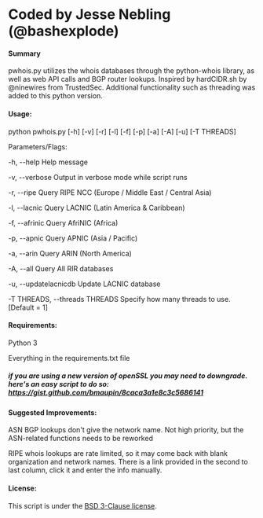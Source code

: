 # Coded by Jesse Nebling (@bashexplode)

#### Summary

pwhois.py utilizes the whois databases through the python-whois library, as well as web API calls and BGP router lookups. Inspired by hardCIDR.sh by @ninewires from TrustedSec. Additional functionality such as threading was added to this python version.


#### Usage:

python pwhois.py [-h] [-v] [-r] [-l] [-f] [-p] [-a] [-A] [-u] [-T THREADS]

Parameters/Flags:

  -h, --help            			Help message
  
  -v, --verbose         			Output in verbose mode while script runs

  -r, --ripe            			Query RIPE NCC (Europe / Middle East / Central Asia)
  
  -l, --lacnic          			Query LACNIC (Latin America & Caribbean)
  
  -f, --afrinic         			Query AfriNIC (Africa)
  
  -p, --apnic           			Query APNIC (Asia / Pacific)
  
  -a, --arin            			Query ARIN (North America)
  
  -A, --all             			Query All RIR databases
  
  -u, --updatelacnicdb  			Update LACNIC database
  
  -T THREADS, --threads THREADS		Specify how many threads to use. [Default = 1]


#### Requirements:

Python 3

Everything in the requirements.txt file

##### if you are using a new version of openSSL you may need to downgrade. here's an easy script to do so: https://gist.github.com/bmaupin/8caca3a1e8c3c5686141


#### Suggested Improvements:

ASN BGP lookups don't give the network name. Not high priority, but the ASN-related functions needs to be reworked

RIPE whois lookups are rate limited, so it may come back with blank organization and network names. There is a link provided in the second to last column, click it and enter the info manually. 

#### License:
This script is under the [BSD 3-Clause license](https://raw.githubusercontent.com/bashexplode/Invoke-LateralMovement/master/LICENSE).
